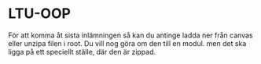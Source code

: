 # LTU-OOP
För att komma åt sista inlämningen så kan du antinge ladda ner från canvas eller unzipa filen i root. Du vill nog göra om den till en modul. men det ska ligga på ett speciellt ställe, där den är zippad.

